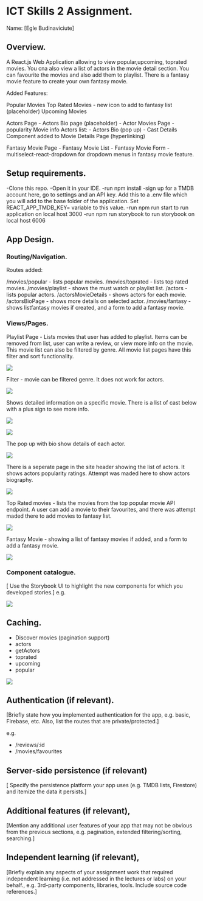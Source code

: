 
# ICT Skills 2 Assignment.

Name: [Egle Budinaviciute]

## Overview.

A React.js Web Application allowing to view popular,upcoming, toprated movies. You cna also view a list of actors in the movie detail section. You can favourite the movies and also add them to playlist. There is a fantasy movie feature to create your own fantasy movie.

Added Features:

Popular Movies
Top Rated Movies
    - new icon to add to fantasy list (placeholder)
Upcoming Movies

Actors Page
    - Actors Bio page (placeholder)
    - Actor Movies Page
    - popularity
Movie info Actors list:
    - Actors Bio (pop up)
    - Cast Details Component added to Movie Details Page (hyperlinking)

Fantasy Movie Page
    - Fantasy Movie List
    - Fantasy Movie Form
    - multiselect-react-dropdown for dropdown menus in fantasy movie feature.



## Setup requirements.

-Clone this repo.
-Open it in your IDE.
-run npm install
-sign up for a TMDB account here, go to settings and an API key. Add this to a .env file which you will add to the base folder of the application. Set REACT_APP_TMDB_KEY= variable to this value.
-run npm run start to run application on local host 3000
-run npm run storybook to run storybook on local host 6006

## App Design.

### Routing/Navigation.

Routes added:

/movies/popular - lists popular movies.
/movies/toprated - lists top rated movies.
/movies/playlist - shows the must watch or playlist list.
/actors - lists popular actors.
/actorsMovieDetails - shows actors for each movie.
/actorsBioPage - shows more details on selected actor.
/movies/fantasy - shows listfantasy movies if created, and a form to add a fantasy movie.


### Views/Pages.

Playlist Page - Lists movies that user has added to playlist. Items can be removed from list, user can write a review, or view more info on the movie. This movie list can also be filtered by genre. All movie list pages have this filter and sort functionality. 


![][d1]

Filter - movie can be filtered genre. It does not work for actors.

![][d2]

Shows detailed information on a specific movie. There is a list of cast below with a plus sign to see more info.

![][detail]

![][detail2]

The pop up with bio show details of each actor.

![][detail3]

There is a seperate page in the site header showing the list of actors. It shows actors popularity ratings. Attempt was maded here to show actors biography.

![][detail4]

Top Rated movies - lists the movies from the top popular movie API endpoint. A user can add a movie to their favourites, and there was attempt maded there to add movies to fantasy list.

![][detail5]

Fantasy Movie - showing a list of fantasy movies if added, and a form to add a fantasy movie.

![][detail6]

### Component catalogue.

[ Use the Storybook UI to highlight the new components for which you developed stories.]
e.g.

![][stories]

## Caching.

+ Discover movies (pagination support)
+ actors
+ getActors
+ toprated
+ upcoming
+ popular

![][caching]

## Authentication (if relevant).

[Briefly state how you implemented authentication for the app, e.g. basic, Firebase, etc. Also, list the routes that are private/protected.]

e.g.
+ /reviews/:id
+ /movies/favourites

## Server-side persistence (if relevant)

[ Specify the persistence 
platform your app uses (e.g. TMDB lists, Firestore) and itemize the data it persists.]

## Additional features (if relevant),

[Mention any additional user features of your app that may not be obvious from the previous sections, e.g. pagination, extended filtering/sorting, searching.]

## Independent learning (if relevant),

[Briefly explain any aspects of your assignment work that required independent learning (i.e. not addressed in the lectures or labs) on your behalf., e.g. 3rd-party components, libraries, tools. Include source code references.]

[d1]: ./public/discover1.png
[d2]: ./public/discover2.png
[detail]: ./public/detail.png
[detail2]: ./public/detail2.png
[detail3]: ./public/detail3.png
[detail4]: ./public/detail4.png
[detail5]: ./public/detail5.png
[detail6]: ./public/detail6.png
[caching]: ./public/cache.png
[stories]: ./public/stories.png
